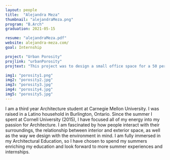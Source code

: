 ```yaml
---
layout: people
title:  "Alejandra Meza"
thumbnail: "alejandraMeza.png"
program: "B.Arch"
graduation: 2021-05-15

resume: "alejandraMeza.pdf"
website: alejandra-meza.com/
goal: Internship

project: "Urban Porosity"
projlink: "urbanPorosity"
projtext: "This project was to design a small office space for a 50 person startup company, that has open spaces for the community. East Liberty is a neighborhood transitioning through a gentrification period; the connection to the neighborhood is especially important in allowing the old neighborhood transition into the new. I have also included a set of technical drawings and a code review I have completed for this project."

img1: "porosity1.png"
img2: "porosity2.jpg"
img3: "porosity3.jpg"
img4: "porosity4.jpg"
img5: "porosity5.jpg"
---
```


I am a third year Architecture student at Carnegie Mellon University. I was raised in a Latino household in Burlington, Ontario. Since the summer I spent at Cornell University (2015), I have focused all of my energy into my passion for Architecture. I am fascinated by how people interact with their surroundings, the relationship between interior and exterior space, as well as the way we design with the environment in mind. I am fully immersed in my Architectural Education, so I have chosen to spend my summers enriching my education and look forward to more summer experiences and internships.
